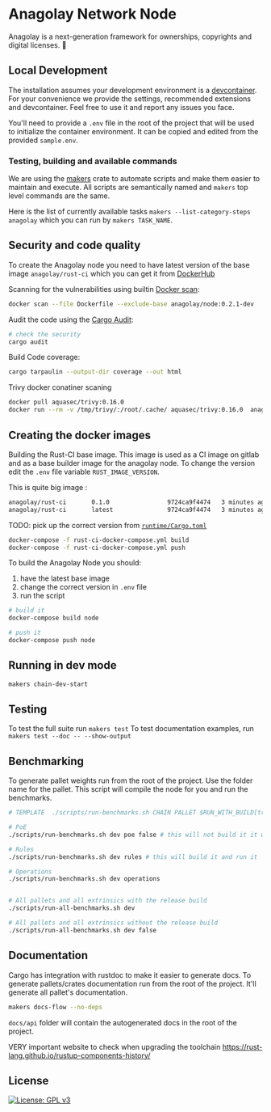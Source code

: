# Anagolay Network Node

Anagolay is a next-generation framework for ownerships, copyrights and digital licenses. 🚀

## Local Development

The installation assumes your development environment is a [devcontainer](https://code.visualstudio.com/docs/remote/containers).
For your convenience we provide the settings, recommended extensions and devcontainer. Feel free to use it and report any issues you face.

You'll need to provide a `.env` file in the root of the project that will be used to initialize the container environment.
It can be copied and edited from the provided `sample.env`.

### Testing, building and available commands

We are using the [makers](https://github.com/sagiegurari/cargo-make) crate to automate scripts and make them easier to maintain and execute. All scripts are semantically named and `makers` top level commands are the same.

Here is the list of currently available tasks `makers --list-category-steps anagolay` which you can run by `makers TASK_NAME`.

## Security and code quality

To create the Anagolay node you need to have latest version of the base image `anagolay/rust-ci` which you can get it from [DockerHub](https://hub.docker.com/r/anagolay/rust-ci)

Scanning for the vulnerabilities using builtin [Docker scan](https://docs.docker.com/engine/scan/):

```sh
docker scan --file Dockerfile --exclude-base anagolay/node:0.2.1-dev
```

Audit the code using the [Cargo Audit](https://github.com/RustSec/cargo-audit):

```sh
# check the security
cargo audit
```

Build Code coverage:

```sh
cargo tarpaulin --output-dir coverage --out html
```

Trivy docker conatiner scaning

```sh
docker pull aquasec/trivy:0.16.0
docker run --rm -v /tmp/trivy/:/root/.cache/ aquasec/trivy:0.16.0  anagolay/node:0.2.1-dev
```

## Creating the docker images

Building the Rust-CI base image. This image is used as a CI image on gitlab and as a base builder image for the anagolay node. To change the version edit the `.env` file variable `RUST_IMAGE_VERSION`.

This is quite big image :

```bash
anagolay/rust-ci       0.1.0                9724ca9f4474   3 minutes ago    3.09GB
anagolay/rust-ci       latest               9724ca9f4474   3 minutes ago    3.09GB
```

TODO: pick up the correct version from [`runtime/Cargo.toml`](./runtime/Cargo.toml)

```bash
docker-compose -f rust-ci-docker-compose.yml build
docker-compose -f rust-ci-docker-compose.yml push
```

To build the Anagolay Node you should:

1.  have the latest base image
2.  change the correct version in `.env` file
3.  run the script

```bash
# build it
docker-compose build node

# push it
docker-compose push node
```

## Running in dev mode

```bash
makers chain-dev-start
```

## Testing

To test the full suite run `makers test`
To test documentation examples, run `makers test --doc -- --show-output`

## Benchmarking

To generate pallet weights run from the root of the project. Use the folder name for the pallet. This script will compile the node for you and run the benchmarks.

```sh
# TEMPLATE  ./scripts/run-benchmarks.sh CHAIN PALLET $RUN_WITH_BUILD[true << default |false]

# PoE
./scripts/run-benchmarks.sh dev poe false # this will not build it it will only run it

# Rules
./scripts/run-benchmarks.sh dev rules # this will build it and run it

# Operations
./scripts/run-benchmarks.sh dev operations


# All pallets and all extrinsics with the release build
./scripts/run-all-benchmarks.sh dev

# All pallets and all extrinsics without the release build
./scripts/run-all-benchmarks.sh dev false

```
## Documentation

Cargo has integration with rustdoc to make it easier to generate docs. To generate pallets/crates documentation run from the root of the project. It'll generate all pallet's documentation.

```sh
makers docs-flow --no-deps
```

`docs/api` folder will contain the autogenerated docs in the root of the project. 

VERY important website to check when upgrading the toolchain https://rust-lang.github.io/rustup-components-history/


## License

[![License: GPL v3](https://img.shields.io/badge/License-GPLv3-blue.svg)](https://www.gnu.org/licenses/gpl-3.0)
